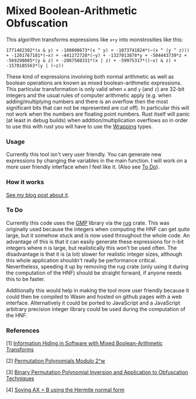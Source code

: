 # Mixed Boolean-Arithmetic Obfuscation

This algorithm transforms expressions like `x+y` into monstrosities like this:

```
1771482302*(x & y) + -188000673*(x ^ y) + -1073741824*(~(x ^ (y ^ z))) + -1201767181*(~x) + -441272728*(~y) + -1327013878*y + -504443739*z + -569298085*(y & z) + -2087508331*(x | z) + -59975317*((~x) & z) + -1578185563*(y | (~z))
```

These kind of expressions involving both normal arithmetic as well as boolean operations are known as mixed boolean-arithmetic expressions.
This particular transformation is only valid when `x` and `y` (and `z`) are 32-bit integers and the usual rules of computer arithmetic apply (e.g. when adding/multiplying numbers and there is an overflow then the most significant bits that can not be represented are cut off).
In particular this will not work when the numbers are floating point numbers.
Rust itself will panic (at least in debug builds) when addition/multiplication overflows so in order to use this with rust you will have to use the [Wrapping](https://doc.rust-lang.org/std/num/struct.Wrapping.html) types.

### Usage
Currently this tool isn't very user friendly.
You can generate new expressions by changing the variables in the main function.
I will work on a more user friendly interface when I feel like it. (Also see [To Do](#todo)).

### How it works
[See my blog post about it](https://plzin.github.io/posts/mba).

### <a id="todo"></a>To Do
Currently this code uses the [GMP](https://gmplib.org/) library via the [rug](https://crates.io/crates/rug) crate.
This was originally used because the integers when computing the HNF can get quite large, but it somehow stuck and is now used throughout the whole code.
An advantage of this is that it can easily generate these expressions for n-bit integers where n is large, but realistically this won't be used often.
The disadvantage is that it is (a lot) slower for realistic integer sizes, although this whole application shouldn't really be performance critical.
Nevertheless, speeding it up by removing the rug crate (only using it during the computation of the HNF) should be straight forward, if anyone needs this to be faster.

Additionally this would help in making the tool more user friendly because it could then be compiled to Wasm and hosted on github pages with a web interface.
Alternatively it could be ported to JavaScript and a JavaScript arbitrary precision integer library could be used during the computation of the HNF.

### References
\[1\] [Information Hiding in Software with Mixed Boolean-Arithmetic Transforms](https://link.springer.com/chapter/10.1007/978-3-540-77535-5_5)

\[2\] [Permutation Polynomials Modulo 2^w](https://doi.org/10.1006/ffta.2000.0282)

\[3\] [Binary Permutation Polynomial Inversion and Application to Obfuscation Techniques](https://dl.acm.org/doi/10.1145/2995306.2995310)

\[4\] [Soving AX = B using the Hermite normal form](https://citeseerx.ist.psu.edu/viewdoc/versions?doi=10.1.1.357.7741)
